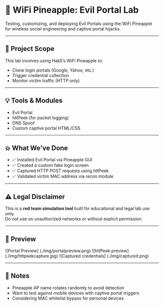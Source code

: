 # 🍍 WiFi Pineapple: Evil Portal Lab

Testing, customizing, and deploying Evil Portals using the WiFi Pineapple for wireless social engineering and captive portal hijacks.

---

## 🎯 Project Scope

This lab involves using Hak5’s WiFi Pineapple to:

- Clone login portals (Google, Yahoo, etc.)
- Trigger credential collection
- Monitor victim traffic (HTTP only)

---

## 💡 Tools & Modules

- Evil Portal
- httPeek (for packet logging)
- DNS Spoof
- Custom captive portal HTML/CSS

---

## 💥 What We've Done

- ✅ Installed Evil Portal via Pineapple GUI  
- ✅ Created a custom fake login screen  
- ✅ Captured HTTP POST requests using httPeek  
- ✅ Validated victim MAC address via recon module  

---

## ⚠️ Legal Disclaimer

This is a **red team simulation tool** built for educational and legal lab use only.  
Do not use on unauthorized networks or without explicit permission.

---

## 📸 Preview
![Portal Preview] (./img/portalpreview.png)
![httPeek preview] (./img/httpeekcapture.jpg)
![Captured credentials] (./img/captured.png)


---

## 📝 Notes

- Pineapple AP name rotates randomly to avoid detection  
- Want to test against mobile devices with captive portal triggers  
- Considering MAC whitelist bypass for personal devices
